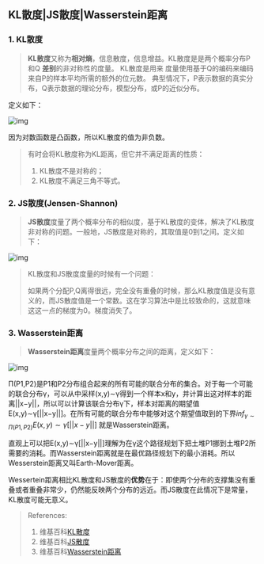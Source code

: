 ## KL散度|JS散度|Wasserstein距离

### 1. KL散度

> **KL散度**又称为**相对熵**，信息散度，信息增益。KL散度是是两个概率分布P和Q **差别**的非对称性的度量。 KL散度是用来 度量使用基于Q的编码来编码来自P的样本平均所需的额外的位元数。 典型情况下，P表示数据的真实分布，Q表示数据的理论分布，模型分布，或P的近似分布。

定义如下：

![img](http://upload-images.jianshu.io/upload_images/3596589-dc6bdef12f91d925.png?imageMogr2/auto-orient/strip%7CimageView2/2/w/1240)

因为对数函数是凸函数，所以KL散度的值为非负数。

> 有时会将KL散度称为KL距离，但它并不满足距离的性质：
>
> 1. KL散度不是对称的；
> 2. KL散度不满足三角不等式。

### 2. JS散度(Jensen-Shannon)

> **JS散度**度量了两个概率分布的相似度，基于KL散度的变体，解决了KL散度非对称的问题。一般地，JS散度是对称的，其取值是0到1之间。定义如下：

![img](http://upload-images.jianshu.io/upload_images/3596589-26065ae8c3b8b87f.png?imageMogr2/auto-orient/strip%7CimageView2/2/w/1240)

> KL散度和JS散度度量的时候有一个问题：
>
> 如果两个分配P,Q离得很远，完全没有重叠的时候，那么KL散度值是没有意义的，而JS散度值是一个常数。这在学习算法中是比较致命的，这就意味这这一点的梯度为0。梯度消失了。

### 3. Wasserstein距离

> **Wasserstein距离**度量两个概率分布之间的距离，定义如下：

![img](http://upload-images.jianshu.io/upload_images/3596589-72a9092dd247615f.png?imageMogr2/auto-orient/strip%7CimageView2/2/w/1240)

Π(P1,P2)是P1和P2分布组合起来的所有可能的联合分布的集合。对于每一个可能的联合分布γ，可以从中采样(x,y)∼γ得到一个样本x和y，并计算出这对样本的距离||x−y||，所以可以计算该联合分布γ下，样本对距离的期望值E(x,y)∼γ[||x−y||]。在所有可能的联合分布中能够对这个期望值取到的下界$inf_{γ∼Π(P1,P2)}E(x,y)∼γ[||x−y||]$ 就是Wasserstein距离。

直观上可以把E(x,y)∼γ[||x−y||]理解为在γ这个路径规划下把土堆P1挪到土堆P2所需要的消耗。而Wasserstein距离就是在最优路径规划下的最小消耗。所以Wesserstein距离又叫Earth-Mover距离。

Wessertein距离相比KL散度和JS散度的**优势**在于：即使两个分布的支撑集没有重叠或者重叠非常少，仍然能反映两个分布的远近。而JS散度在此情况下是常量，KL散度可能无意义。

> References:
>
> 1. 维基百科[KL散度](https://zh.wikipedia.org/wiki/相对熵)
> 2. 维基百科[JS散度](https://en.wikipedia.org/wiki/Jensen–Shannon_divergence)
> 3. 维基百科[Wasserstein距离](https://en.wikipedia.org/wiki/Wasserstein_metric)